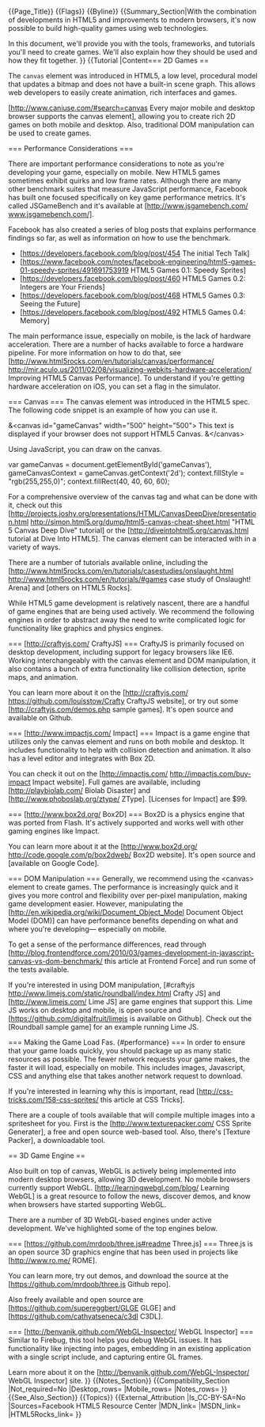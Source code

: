 {{Page_Title}}
{{Flags}}
{{Byline}}
{{Summary_Section|With the combination of developments in HTML5 and improvements to modern browsers, it's now possible to build high-quality games using web technologies.

In this document, we'll provide you with the tools, frameworks, and tutorials you'll need to create games.  We'll also explain how they should be used and how they fit together.
}}
{{Tutorial
|Content=== 2D Games ==

The <code>canvas</code> element was introduced in HTML5, a low level, procedural model that updates a bitmap and does not have a built-in scene graph. This allows web developers to easily create animation, rich interfaces and games. 

[http://www.caniuse.com/#search=canvas Every major mobile and desktop browser supports the canvas element], allowing you to create rich 2D games on both mobile and desktop. Also, traditional DOM manipulation can be used to create games.

=== Performance Considerations ===

There are important performance considerations to note as you're developing your game, especially on mobile. New HTML5 games sometimes exhibit quirks and low frame rates. Although there are many other benchmark suites that measure JavaScript performance, Facebook has built one focused specifically on key game performance metrics. It's called JSGameBench and it's available at [http://www.jsgamebench.com/ www.jsgamebench.com/].

Facebook has also created a series of blog posts that explains performance findings so far, as well as information on how to use the benchmark.

* [https://developers.facebook.com/blog/post/454 The initial Tech Talk]
* [https://www.facebook.com/notes/facebook-engineering/html5-games-01-speedy-sprites/491691753919 HTML5 Games 0.1: Speedy Sprites]
* [https://developers.facebook.com/blog/post/460 HTML5 Games 0.2: Integers are Your Friends]
* [https://developers.facebook.com/blog/post/468 HTML5 Games 0.3: Seeing the Future]
* [https://developers.facebook.com/blog/post/492 HTML5 Games 0.4: Memory]

The main performance issue, especially on mobile, is the lack of hardware acceleration. There are a number of hacks available to force a hardware pipeline. For more information on how to do that, see [http://www.html5rocks.com/en/tutorials/canvas/performance/ http://mir.aculo.us/2011/02/08/visualizing-webkits-hardware-acceleration/ Improving HTML5 Canvas Performance]. To understand if you're getting hardware acceleration on iOS, you can set a flag in the simulator.

=== Canvas ===
The canvas element was introduced in the HTML5 spec. The following code snippet is an example of how you can use it.

 &amp;&lt;canvas id="gameCanvas" width="500" height="500">
     This text is displayed if your browser does not support HTML5 Canvas.
 &amp;&lt;/canvas>

Using JavaScript, you can draw on the canvas.

 var gameCanvas = document.getElementById('gameCanvas'),
     gameCanvasContext = gameCanvas.getContext('2d');
 context.fillStyle = "rgb(255,255,0)";
 context.fillRect(40, 40, 60, 60);

For a comprehensive overview of the canvas tag and what can be done with it, check out this [http://projects.joshy.org/presentations/HTML/CanvasDeepDive/presentation.html http://simon.html5.org/dump/html5-canvas-cheat-sheet.html "HTML 5 Canvas Deep Dive" tutorial] or the [http://diveintohtml5.org/canvas.html tutorial at Dive Into HTML5]. The canvas element can be interacted with in a variety of ways.

There are a number of tutorials available online, including the [http://www.html5rocks.com/en/tutorials/casestudies/onslaught.html http://www.html5rocks.com/en/tutorials/#games case study of Onslaught! Arena] and [others on HTML5 Rocks].

While HTML5 game development is relatively nascent, there are a handful of game engines that are being used actively. We recommend the following engines in order to abstract away the need to write complicated logic for functionality like graphics and physics engines.

=== [http://craftyjs.com/ CraftyJS] ===
CraftyJS is primarily focused on desktop development, including support for legacy browsers like IE6. Working interchangeably with the canvas element and DOM manipulation, it also contains a bunch of extra functionality like collision detection, sprite maps, and animation.

You can learn more about it on the [http://craftyjs.com/ https://github.com/louisstow/Crafty CraftyJS website], or try out some [http://craftyjs.com/demos.php sample games]. It's open source and available on Github.

=== [http://www.impactjs.com/ Impact] ===
Impact is a game engine that utilizes only the canvas element and runs on both mobile and desktop. It includes functionality to help with collision detection and animation. It also has a level editor and integrates with Box 2D.

You can check it out on the [http://impactjs.com/ http://impactjs.com/buy-impact Impact website]. Full games are available, including [http://playbiolab.com/ Biolab Disaster] and [http://www.phoboslab.org/ztype/ ZType]. [Licenses for Impact] are $99.

=== [http://www.box2d.org/ Box2D] ===
Box2D is a physics engine that was ported from Flash. It's actively supported and works well with other gaming engines like Impact. 

You can learn more about it at the [http://www.box2d.org/ http://code.google.com/p/box2dweb/ Box2D website]. It's open source and [available on Google Code].

=== DOM Manipulation ===
Generally, we recommend using the &lt;canvas&gt; element to create games. The performance is increasingly quick and it gives you more control and flexibility over per-pixel manipulation, making game development easier. However, manipulating the [http://en.wikipedia.org/wiki/Document_Object_Model Document Object Model (DOM)] can have performance benefits depending on what and where you're developing— especially on mobile.

To get a sense of the performance differences, read through [http://blog.frontendforce.com/2010/03/games-development-in-javascript-canvas-vs-dom-benchmark/ this article at Frontend Force] and run some of the tests available.

If you're interested in using DOM manipulation, [#craftyjs http://www.limejs.com/static/roundball/index.html Crafty JS] and [http://www.limejs.com/ Lime JS] are game engines that support this. Lime JS works on desktop and mobile, is open source and [https://github.com/digitalfruit/limejs is available on Github]. Check out the [Roundball sample game] for an example running Lime JS.

=== Making the Game Load Fas. {#performance} ===
In order to ensure that your game loads quickly, you should package up as many static resources as possible. The fewer network requests your game makes, the faster it will load, especially on mobile. This includes images, Javascript, CSS and anything else that takes another network request to download. 

If you're interested in learning why this is important, read [http://css-tricks.com/158-css-sprites/ this article at CSS Tricks].

There are a couple of tools available that will compile multiple images into a spritesheet for you. First is the [http://www.texturepacker.com/ CSS Sprite Generater], a free and open source web-based tool. Also, there's [Texture Packer], a downloadable tool.

== 3D Game Engine ==

Also built on top of canvas, WebGL is actively being implemented into modern desktop browsers, allowing 3D development. No mobile browsers currently support WebGL. [http://learningwebgl.com/blog/ Learning WebGL] is a great resource to follow the news, discover demos, and know when browsers have started supporting WebGL.

There are a number of 3D WebGL-based engines under active development. We've highlighted some of the top engines below.

=== [https://github.com/mrdoob/three.js#readme Three.js] ===
Three.js is an open source 3D graphics engine that has been used in projects like [http://www.ro.me/ ROME].

You can learn more, try out demos, and download the source at the [https://github.com/mrdoob/three.js Github repo].

Also freely available and open source are [https://github.com/supereggbert/GLGE GLGE] and [https://github.com/cathyatseneca/c3dl C3DL].

=== [http://benvanik.github.com/WebGL-Inspector/ WebGL Inspector] ===
Similar to Firebug, this tool helps you debug WebGL issues. It has functionality like injecting into pages, embedding in an existing application with a single script include, and capturing entire GL frames.

Learn more about it on the [http://benvanik.github.com/WebGL-Inspector/ WebGL Inspector] site.
}}
{{Notes_Section}}
{{Compatibility_Section
|Not_required=No
|Desktop_rows=
|Mobile_rows=
|Notes_rows=
}}
{{See_Also_Section}}
{{Topics}}
{{External_Attribution
|Is_CC-BY-SA=No
|Sources=Facebook HTML5 Resource Center
|MDN_link=
|MSDN_link=
|HTML5Rocks_link=
}}